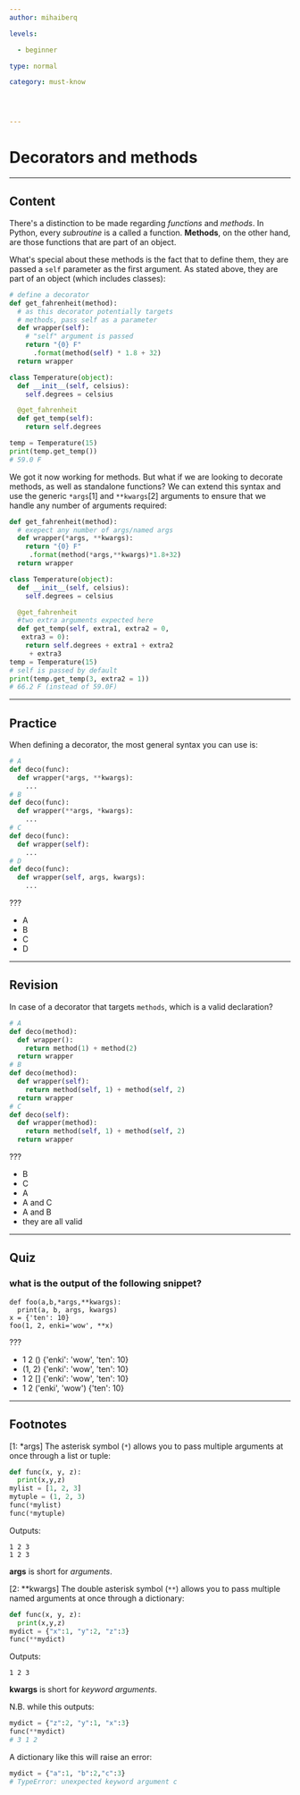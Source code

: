```yaml
---
author: mihaiberq

levels:

  - beginner

type: normal

category: must-know




---
```


# Decorators and methods

---
## Content

There's a distinction to be made regarding *functions* and *methods*. In Python, every *subroutine* is a called a function. **Methods**, on the other hand, are those functions that are part of an object.

What's special about these methods is the fact that to define them, they are passed a `self` parameter as the first argument. As stated above, they are part of an object (which includes classes):
```python
# define a decorator
def get_fahrenheit(method):
  # as this decorator potentially targets
  # methods, pass self as a parameter
  def wrapper(self):
    # "self" argument is passed
    return "{0} F"
      .format(method(self) * 1.8 + 32)
  return wrapper

class Temperature(object):
  def __init__(self, celsius):
    self.degrees = celsius

  @get_fahrenheit
  def get_temp(self):
    return self.degrees

temp = Temperature(15)
print(temp.get_temp())
# 59.0 F
```
We got it now working for methods. But what if we are looking to decorate methods, as well as standalone functions? We can extend this syntax and use the generic `*args`[1] and `**kwargs`[2] arguments to ensure that we handle any number of arguments required:
```python
def get_fahrenheit(method):
  # exepect any number of args/named args
  def wrapper(*args, **kwargs):
    return "{0} F"
     .format(method(*args,**kwargs)*1.8+32)
  return wrapper

class Temperature(object):
  def __init__(self, celsius):
    self.degrees = celsius

  @get_fahrenheit
  #two extra arguments expected here
  def get_temp(self, extra1, extra2 = 0,
   extra3 = 0):
    return self.degrees + extra1 + extra2
     + extra3
temp = Temperature(15)
# self is passed by default
print(temp.get_temp(3, extra2 = 1))
# 66.2 F (instead of 59.0F)
```

---
## Practice

When defining a decorator, the most general syntax you can use is:
```python
# A
def deco(func):
  def wrapper(*args, **kwargs):
    ...
# B
def deco(func):
  def wrapper(**args, *kwargs):
    ...
# C
def deco(func):
  def wrapper(self):
    ...
# D
def deco(func):
  def wrapper(self, args, kwargs):
    ...
```
???

* A
* B
* C
* D

---
## Revision

In case of a decorator that targets `methods`, which is a valid declaration?
```python
# A
def deco(method):
  def wrapper():
    return method(1) + method(2)
  return wrapper
# B
def deco(method):
  def wrapper(self):
    return method(self, 1) + method(self, 2)
  return wrapper
# C
def deco(self):
  def wrapper(method):
    return method(self, 1) + method(self, 2)
  return wrapper
```

???


* B
* C
* A
* A and C
* A and B
* they are all valid

---
## Quiz
### what is the output of the following snippet?
```
def foo(a,b,*args,**kwargs):
  print(a, b, args, kwargs)
x = {'ten': 10}
foo(1, 2, enki='wow', **x)
```

 ???

* 1 2 () {'enki': 'wow', 'ten': 10}
* (1, 2) {'enki': 'wow', 'ten': 10}
* 1 2 [] {'enki': 'wow', 'ten': 10}
* 1 2 ('enki', 'wow') {'ten': 10}

---
## Footnotes
[1: &#42;args]
The asterisk symbol (`*`) allows you to pass multiple arguments at once through a list or tuple:
```python
def func(x, y, z):
  print(x,y,z)
mylist = [1, 2, 3]
mytuple = (1, 2, 3)
func(*mylist)
func(*mytuple)
```
Outputs:
```
1 2 3
1 2 3
```
**args** is short for *arguments*.

[2: &#42;&#42;kwargs]
The double asterisk symbol (`**`) allows you to pass multiple named arguments at once through a dictionary:
```python
def func(x, y, z):
  print(x,y,z)
mydict = {"x":1, "y":2, "z":3}
func(**mydict)
```
Outputs:
```
1 2 3
```
**kwargs** is short for *keyword arguments*.

N.B. while this outputs:
```python
mydict = {"z":2, "y":1, "x":3}
func(**mydict)
# 3 1 2
```
A dictionary like this will raise an error:
```python
mydict = {"a":1, "b":2,"c":3}
# TypeError: unexpected keyword argument c
```
